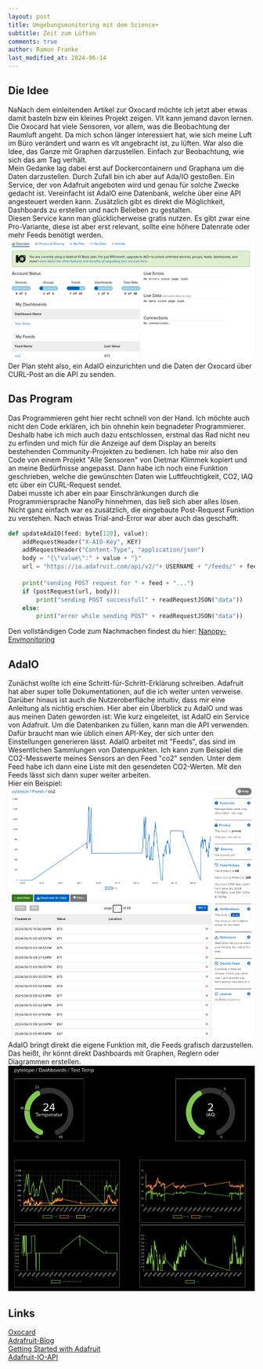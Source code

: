 ```yaml
---
layout: post
title: Umgebungsmonitoring mit dem Science+
subtitle: Zeit zum Lüften
comments: true
author: Ramon Franke
last_modified_at: 2024-06-14
---
```


## Die Idee
NaNach dem einleitenden Artikel zur Oxocard möchte ich jetzt aber etwas damit basteln bzw ein kleines Projekt zeigen. Vlt kann jemand davon lernen.  
Die Oxocard hat viele Sensoren, vor allem, was die Beobachtung der Raumluft angeht. Da mich schon länger interessiert hat, wie sich meine Luft im Büro verändert und wann es vlt angebracht ist, zu lüften. War also die Idee, das Ganze mit Graphen darzustellen. Einfach zur Beobachtung, wie sich das am Tag verhält.  
Mein Gedanke lag dabei erst auf Dockercontainern und Graphana um die Daten darzustellen. Durch Zufall bin ich aber auf Ada/IO gestoßen. Ein Service, der von Adafruit angeboten wird und genau für solche Zwecke gedacht ist. Vereinfacht ist AdaIO eine Datenbank, welche über eine API angesteuert werden kann. Zusätzlich gibt es direkt die Möglichkeit, Dashboards zu erstellen und nach Belieben zu gestalten.  
Diesen Service kann man glücklicherweise gratis nutzen. Es gibt zwar eine Pro-Variante, diese ist aber erst relevant, sollte eine höhere Datenrate oder mehr Feeds benötigt werden.
![feeds](/assets/img/oxocard/account_overview.png)
Der Plan steht also, ein AdaIO einzurichten und die Daten der Oxocard über CURL-Post an die API zu senden.

## Das Program
Das Programmieren geht hier recht schnell von der Hand. Ich möchte auch nicht den Code erklären, ich bin ohnehin kein begnadeter Programmierer. Deshalb habe ich mich auch dazu entschlossen, erstmal das Rad nicht neu zu erfinden und mich für die Anzeige auf dem Display an bereits bestehenden Community-Projekten zu bedienen. Ich habe mir also den Code von einem Projekt "Alle Sensoren" von Dietmar Klimmek kopiert und an meine Bedürfnisse angepasst.
Dann habe ich noch eine Funktion geschrieben, welche die gewünschten Daten wie Luftfeuchtigkeit, CO2, IAQ etc über ein CURL-Request sendet.  
Dabei musste ich aber ein paar Einschränkungen durch die Programmiersprache NanoPy hinnehmen, das ließ sich aber alles lösen. Nicht ganz einfach war es zusätzlich, die eingebaute Post-Request Funktion zu verstehen. Nach etwas Trial-and-Error war aber auch das geschafft.

~~~python
def updateAdaIO(feed: byte[120], value):
    addRequestHeader("X-AIO-Key", KEY)
    addRequestHeader("Content-Type", "application/json")
    body = "{\"value\":" + value + "}"
    url = "https://io.adafruit.com/api/v2/"+ USERNAME + "/feeds/" + feed + "/data"

    print("sending POST request for " + feed + "...")
    if (postRequest(url, body)):
        print("sending POST successfull" + readRequestJSON("data"))
    else:
        print("error while sending POST" + readRequestJSON("data"))
~~~

Den vollständigen Code zum Nachmachen findest du hier: [Nanopy-Envmonitoring](https://github.com/gtxmen/nanopy-adaio-envmonitoring/tree/main)
## AdaIO
Zunächst wollte ich eine Schritt-für-Schritt-Erklärung schreiben. Adafruit hat aber super tolle Dokumentationen, auf die ich weiter unten verweise. Darüber hinaus ist auch die Nutzeroberfläche intuitiv, dass mir eine Anleitung als nichtig erschien. Hier aber ein Überblick zu AdaIO und was aus meinen Daten geworden ist:
Wie kurz eingeleitet, ist AdaIO ein Service von Adafruit. Um die Datenbanken zu füllen, kann man die API verwenden. Dafür braucht man wie üblich einen API-Key, der sich unter den Einstellungen generieren lässt. AdaIO arbeitet mit "Feeds", das sind im Wesentlichen Sammlungen von Datenpunkten. Ich kann zum Beispiel die CO2-Messwerte meines Sensors an den Feed "co2" senden. Unter dem Feed habe ich dann eine Liste mit den gesendeten CO2-Werten. Mit den Feeds lässt sich dann super weiter arbeiten.  
Hier ein Beispiel:
![feeds](/assets/img/oxocard/feeds.png)
AdaIO bringt direkt die eigene Funktion mit, die Feeds grafisch darzustellen. Das heißt, ihr könnt direkt Dashboards mit Graphen, Reglern oder Diagrammen erstellen.
![dashboard](/assets/img/oxocard/dashboard.png) 

## Links

[Oxocard](https://oxocard.ch/)  
[Adrafruit-Blog](https://io.adafruit.com/blog/)  
[Getting Started with Adafruit](https://learn.adafruit.com/welcome-to-adafruit-io/getting-started-with-adafruit-io)  
[Adafruit-IO-API](https://io.adafruit.com/api/docs/#adafruit-io-http-api)